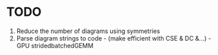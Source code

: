# TODO
1. Reduce the number of diagrams using symmetries
4. Parse diagram strings to code - (make efficient with CSE & DC &...) -GPU stridedbatchedGEMM
